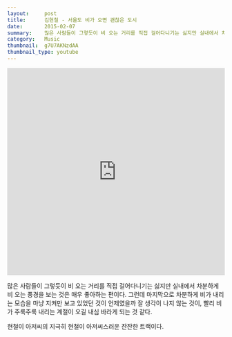 ```yaml
---
layout:     post
title:      김현철 - 서울도 비가 오면 괜찮은 도시
date:       2015-02-07
summary:    많은 사람들이 그렇듯이 비 오는 거리를 직접 걸어다니기는 싫지만 실내에서 차분하게 비 오는 풍경을 보는 것은 매우 좋아하는 편이다. 그런데 마지막으로 차분하게 비가 내리는 모습을 마냥 지켜만 보고 있었던 것이 언제였을까 잘 생각이 나지 않는 것이, 빨리 비가 주룩주룩 내리는 계절이 오길 내심 바라게 되는 것 같다.
category:	Music
thumbnail:	g7U7AKNzdAA
thumbnail_type: youtube
---
```


<iframe width="100%" height="480" src="https://www.youtube.com/embed/g7U7AKNzdAA" frameborder="0" allowfullscreen=""></iframe>

많은 사람들이 그렇듯이 비 오는 거리를 직접 걸어다니기는 싫지만 실내에서 차분하게 비 오는 풍경을 보는 것은 매우 좋아하는 편이다. 그런데 마지막으로 차분하게 비가 내리는 모습을 마냥 지켜만 보고 있었던 것이 언제였을까 잘 생각이 나지 않는 것이, 빨리 비가 주룩주룩 내리는 계절이 오길 내심 바라게 되는 것 같다.

현철이 아저씨의 지극히 현철이 아저씨스러운 잔잔한 트랙이다.
